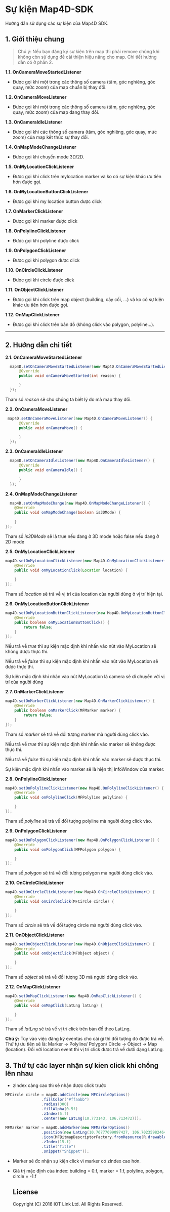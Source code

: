 # Sự kiện Map4D-SDK
Hướng dẫn sử dụng các sự kiện của Map4D SDK.

## 1. Giới thiệu chung

  > Chú ý: Nếu bạn đăng ký sự kiện trên map thì phải remove chúng khi không còn sử dụng để cải thiện hiệu năng cho map.
  Chi tiết hướng dẫn có ở phần 2.

  **1.1. OnCameraMoveStartedListener**
  - Được gọi khi một trong các thông số camera (tâm, góc nghiêng, góc quay, mức zoom) của map chuẩn bị thay đổi.

  **1.2. OnCameraMoveListener**
  - Được gọi khi một trong các thông số camera (tâm, góc nghiêng, góc quay, mức zoom) của map đang thay đổi.

  **1.3. OnCameraIdleListener**
  - Được gọi khi các thông số camera (tâm, góc nghiêng, góc quay, mức zoom) của map kết thúc sự thay đổi.

  **1.4. OnMapModeChangeListener**
  - Được gọi khi chuyển mode 3D/2D.
  
  **1.5. OnMyLocationClickListener**
  - Được gọi khi click trên mylocation marker và ko có sự kiện khác ưu tiên hơn được gọi.
  
  **1.6. OnMyLocationButtonClickListener**
  - Được gọi khi my location button được click
  
  **1.7. OnMarkerClickListener**
  - Được gọi khi marker được click
  
  **1.8. OnPolylineClickListener**
  - Được gọi khi polyline được click
  
  **1.9. OnPolygonClickListener**
  - Được gọi khi polygon được click
  
  **1.10. OnCircleClickListener**
  - Được gọi khi circle được click
  
  **1.11. OnObjectClickListener**
  - Được gọi khi click trên map object (building, cây cối, ...) và ko có sự kiện khác ưu tiên hơn được gọi.
  
  **1.12. OnMapClickListener**
  - Được gọi khi click trên bản đồ (không click vào polygon, polyline...). 
  ---

## 2. Hướng dẫn chi tiết
  **2.1. OnCameraMoveStartedListener**
  
  ```java
    map4D.setOnCameraMoveStartedListener(new Map4D.OnCameraMoveStartedListener() {
        @Override
        public void onCameraMoveStarted(int reason) {

        }
    });
  ```
  Tham số *reason* sẽ cho chúng ta biết lý do mà map thay đổi. 
  
  **2.2. OnCameraMoveListener**
  ```java
   map4D.setOnCameraMoveListener(new Map4D.OnCameraMoveListener() {
        @Override
        public void onCameraMove() {

        }
    });
  ```

  **2.3. OnCameraIdleListener**
  ```java
    map4D.setOnCameraIdleListener(new Map4D.OnCameraIdleListener() {
        @Override
        public void onCameraIdle() {
            
        }
    });
  ```
 
  **2.4. OnMapModeChangeListener**
  	
  ```java
    map4D.setOnMapModeChange(new Map4D.OnMapModeChangeListener() {
      @Override
      public void onMapModeChange(boolean is3DMode) {
          
      }
  });
  ```
  Tham số *is3DMode* sẽ là true nếu đang ở 3D mode hoặc false nếu đang ở 2D mode


  **2.5. OnMyLocationClickListener**
	
  ```java
  map4D.setOnMyLocationClickListener(new Map4D.OnMyLocationClickListener() {
      @Override
      public void onMyLocationClick(Location location) {
          
      }
  });
  ```
  Tham số *location* sẽ trả về vị trí của location của người dùng ở vị trí hiện tại.

  **2.6. OnMyLocationButtonClickListener**
  	
  ```java
  map4D.setOnMyLocationButtonClickListener(new Map4D.OnMyLocationButtonClickListener() {
      @Override
      public boolean onMyLocationButtonClick() {
          return false;
      }
  });
  ```
  Nếu trả về *true* thì sự kiện mặc định khi nhấn vào nút vào MyLocation sẽ không được thực thi.
  
  Nếu trả về *false* thì sự kiện mặc định khi nhấn vào nút vào MyLocation sẽ được thực thi.
  
  Sự kiện mặc định khi nhân vào nút MyLocation là camera sẽ di chuyển với vị trí của người dùng 


  **2.7. OnMarkerClickListener**
  	
  ```java
  map4D.setOnMarkerClickListener(new Map4D.OnMarkerClickListener() {
      @Override
      public boolean onMarkerClick(MFMarker marker) {
          return false;
      }
  });
  ```
  Tham số *marker* sẽ trả về đối tượng marker mà người dùng click vào.

  Nếu trả về *true* thì sự kiện mặc định khi nhấn vào marker sẽ không được thực thi.
  
  Nếu trả về *false* thì sự kiện mặc định khi nhấn vào marker sẽ được thực thi.
  
  Sự kiện mặc định khi nhấn vào marker sẽ là hiện thị InfoWindow của marker.


  **2.8. OnPolylineClickListener**
  	
  ```java
  map4D.setOnPolylineClickListener(new Map4D.OnPolylineClickListener() {
      @Override
      public void onPolylineClick(MFPolyline polyline) {

      }
  });
  ```
  Tham số *polyline* sẽ trả về đối tượng polyline mà người dùng click vào.


  **2.9. OnPolygonClickListener**
  	
  ```java
  map4D.setOnPolygonClickListener(new Map4D.OnPolygonClickListener() {
      @Override
      public void onPolygonClick(MFPolygon polygon) {

      }
  });
  ```
  Tham số *polygon* sẽ trả về đối tượng polygon mà người dùng click vào.  

  **2.10. OnCircleClickListener**
  	
  ```java
  map4D.setOnCircleClickListener(new Map4D.OnCircleClickListener() {
      @Override
      public void onCircleClick(MFCircle circle) {

      }
  });
  ```
  Tham số *circle* sẽ trả về đối tượng circle mà người dùng click vào.     

  **2.11. OnObjectClickListener**
  	
  ```java
  map4D.setOnObjectClickListener(new Map4D.OnObjectClickListener() {
      @Override
      public void onObjectClick(MFObject object) {

      }
  });
  ```
  Tham số *object* sẽ trả về đối tượng 3D mà người dùng click vào. 


  **2.12. OnMapClickListener**
  	
  ```java
  map4D.setOnMapClickListener(new Map4D.OnMapClickListener() {
      @Override
      public void onMapClick(LatLng latLng) {

      }
  });
  ```
  Tham số *latLng* sẽ trả về vị trí click trên bản đồ theo LatLng.

**Chú ý:** Tùy vào việc đăng ký eventas cho cái gì thì đối tượng đó được trả về. Thứ tự ưu tiên sẽ là: Marker -> Polyline/ Polygon/ Circle -> Object -> Map (location). Đối với location event thì vị trí click được trả về dưới dạng LatLng.

## 3. Thứ tự các layer nhận sự kien click khi chồng lên nhau

- zIndex càng cao thì sẽ nhận được click trước
```java
MFCircle circle = map4D.addCircle(new MFCircleOptions()
                .fillColor("#ffaabb")
                .radius(300)
                .fillAlpha(0.5f)
                .zIndex(5.f)
                .center(new LatLng(10.773143, 106.713472)));
                
MFMarker marker = map4D.addMarker(new MFMarkerOptions()
                .position(new LatLng(10.76777699097427, 106.70235982464658))
                .icon(MFBitmapDescriptorFactory.fromResource(R.drawable.ic_default_marker))
                .zIndex(15.f)
                .title("Title")
                .snippet("Snippet"));
```

- Marker sẽ đc nhận sự kiện click vì marker có zIndex cao hơn.
- Giá trị mặc định của index: building = 0.f, marker = 1.f, polyline, polygon, circle = -1.f

  License
  -------

  Copyright (C) 2016 IOT Link Ltd. All Rights Reserved.
